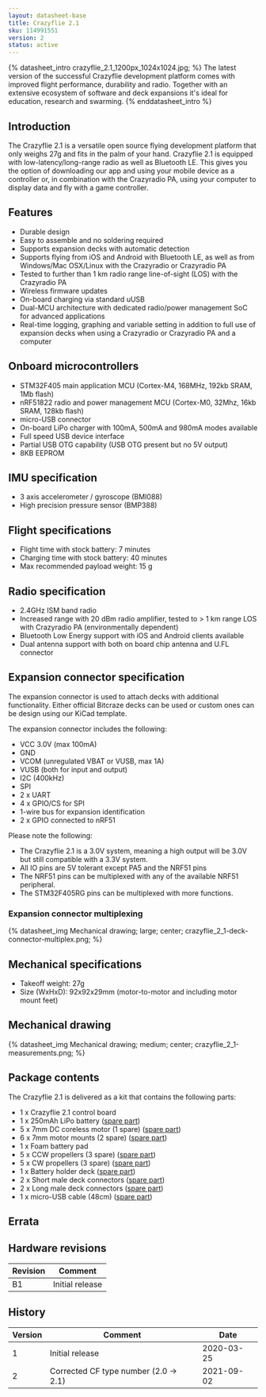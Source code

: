 ```yaml
---
layout: datasheet-base
title: Crazyflie 2.1
sku: 114991551
version: 2
status: active
---
```


{% datasheet_intro crazyflie_2.1_1200px_1024x1024.jpg; %}
The latest version of the successful Crazyflie development platform comes with improved flight performance, durability and radio.
Together with an extensive ecosystem of software and deck expansions it's ideal for education, research and swarming.
{% enddatasheet_intro %}

## Introduction

The Crazyflie 2.1 is a versatile open source flying development platform that only weighs 27g and fits in the palm of your hand.
Crazyflie 2.1 is equipped with low-latency/long-range radio as well as Bluetooth LE. This gives you the option of downloading
our app and using your mobile device as a controller or, in combination with the Crazyradio PA, using your computer to display
data and fly with a game controller.

## Features

* Durable design
* Easy to assemble and no soldering required
* Supports expansion decks with automatic detection
* Supports flying from iOS and Android with Bluetooth LE, as well as from Windows/Mac OSX/Linux with the Crazyradio or Crazyradio PA
* Tested to further than 1 km radio range line-of-sight (LOS) with the Crazyradio PA
* Wireless firmware updates
* On-board charging via standard uUSB
* Dual-MCU architecture with dedicated radio/power management SoC for advanced applications
* Real-time logging, graphing and variable setting in addition to full use of expansion decks when using a Crazyradio or Crazyradio PA and a computer

## Onboard microcontrollers

* STM32F405 main application MCU (Cortex-M4, 168MHz, 192kb SRAM, 1Mb flash)
* nRF51822 radio and power management MCU (Cortex-M0, 32Mhz, 16kb SRAM, 128kb flash)
* micro-USB connector
* On-board LiPo charger with 100mA, 500mA and 980mA modes available
* Full speed USB device interface
* Partial USB OTG capability (USB OTG present but no 5V output)
* 8KB EEPROM

## IMU specification

* 3 axis accelerometer / gyroscope (BMI088)
* High precision pressure sensor (BMP388)

## Flight specifications

* Flight time with stock battery: 7 minutes
* Charging time with stock battery: 40 minutes
* Max recommended payload weight: 15 g

## Radio specification

* 2.4GHz ISM band radio
* Increased range with 20 dBm radio amplifier, tested to > 1 km range LOS with Crazyradio PA (environmentally dependent)
* Bluetooth Low Energy support with iOS and Android clients available
* Dual antenna support with both on board chip antenna and U.FL connector

## Expansion connector specification

The expansion connector is used to attach decks with additional functionality. Either official Bitcraze decks
can be used or custom ones can be design using our KiCad template.

The expansion connector includes the following:

* VCC 3.0V (max 100mA)
* GND
* VCOM (unregulated VBAT or VUSB, max 1A)
* VUSB (both for input and output)
* I2C (400kHz)
* SPI
* 2 x UART
* 4 x GPIO/CS for SPI
* 1-wire bus for expansion identification
* 2 x GPIO connected to nRF51

Please note the following:

* The Crazyflie 2.1 is a 3.0V system, meaning a high output will be 3.0V but still compatible with a 3.3V system.
* All IO pins are 5V tolerant except PA5 and the NRF51 pins
* The NRF51 pins can be multiplexed with any of the available NRF51 peripheral.
* The STM32F405RG pins can be multiplexed with more functions.

### Expansion connector multiplexing

{% datasheet_img Mechanical drawing; large; center; crazyflie_2_1-deck-connector-multiplex.png; %}

## Mechanical specifications

* Takeoff weight: 27g
* Size (WxHxD): 92x92x29mm (motor-to-motor and including motor mount feet)

## Mechanical drawing

{% datasheet_img Mechanical drawing; medium; center; crazyflie_2_1-measurements.png; %}

## Package contents

The Crazyflie 2.1 is delivered as a kit that contains the following parts:

* 1 x Crazyflie 2.1 control board
* 1 x 250mAh LiPo battery ([spare part](https://bitcraze.myshopify.com/collections/spare-parts-crazyflie-2-0/products/240mah-lipo-battery-including-500ma-usb-charger))
* 5 x 7mm DC coreless motor (1 spare) ([spare part](https://bitcraze.myshopify.com/collections/spare-parts-crazyflie-2-0/products/4-x-7-mm-dc-motor-pack-for-crazyflie-2))
* 6 x 7mm motor mounts (2 spare) ([spare part](https://bitcraze.myshopify.com/collections/spare-parts-crazyflie-2-0/products/crazyflie-2-0-4-x-spare-7-mm-motor-mounts))
* 1 x Foam battery pad
* 5 x CCW propellers (3 spare) ([spare part](https://bitcraze.myshopify.com/collections/spare-parts/products/propeller-pack))
* 5 x CW propellers (3 spare) ([spare part](https://bitcraze.myshopify.com/collections/spare-parts/products/propeller-pack))
* 1 x Battery holder deck ([spare part](https://bitcraze.myshopify.com/collections/spare-parts-crazyflie-2-0/products/battery-holder-deck))
* 2 x Short male deck connectors ([spare part](https://bitcraze.myshopify.com/collections/spare-parts-crazyflie-2-0/products/male-deck-connector))
* 2 x Long male deck connectors ([spare part](https://bitcraze.myshopify.com/collections/spare-parts-crazyflie-2-0/products/male-deck-connector))
* 1 x micro-USB cable (48cm) ([spare part](https://bitcraze.myshopify.com/collections/accessories/products/micro-usb-cable-48cm))

## Errata

## Hardware revisions

| Revision | Comment |
| ------- | ------- |
| B1 | Initial release |

## History

| Version | Comment | Date |
| ------- | ------- | ---- |
| 1 | Initial release | 2020-03-25 |
| 2 | Corrected CF type number (2.0 -> 2.1) | 2021-09-02 |
